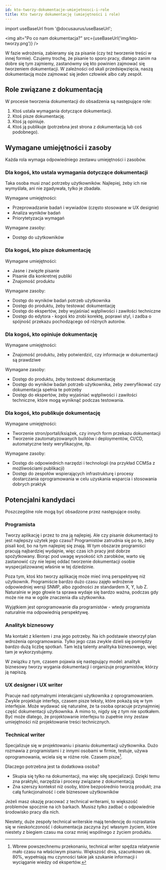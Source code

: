 ```yaml
---
id: kto-tworzy-dokumentacje-umiejetnosci-i-role
title: Kto tworzy dokumentację (umiejętności i role)
---
```


import useBaseUrl from '@docusaurus/useBaseUrl';

<img alt="Po co nam dokumentacja?" src={useBaseUrl('img/kto-tworzy.png')} />

W fazie wdrożenia, zabieramy się za pisanie (czy też tworzenie treści w innej
formie). Czujemy trochę, że pisanie to sporo pracy, dlatego zanim na dobre się
tym zajmiemy, zastanówmy się kto powinien zajmować się tworzeniem dokumentacji.
W zależności od skali przedsięwzięcia, naszą dokumentacją może zajmować się
jeden człowiek albo cały zespół.

## Role związane z dokumentacją

W procesie tworzenia dokumentacji do obsadzenia są następujące role:

1. Ktoś ustala wymagania dotyczące dokumentacji.
2. Ktoś pisze dokumentację.
3. Ktoś ją opiniuje.
4. Ktoś ją publikuje (potrzebna jest strona z dokumentacją lub coś podobnego).

## Wymagane umiejętności i zasoby

Każda rola wymaga odpowiedniego zestawu umiejętności i zasobów.

### Dla kogoś, kto ustala wymagania dotyczące dokumentacji

Taka osoba musi znać potrzeby użytkowników. Najlepiej, żeby ich nie wymyślała,
ani nie zgadywała, tylko je zbadała.

Wymagane umiejętności:

-   Przeprowadzanie badań i wywiadów (często stosowane w UX designie)
-   Analiza wyników badań
-   Priorytetyzacja wymagań

Wymagane zasoby:

-   Dostęp do użytkowników

### Dla kogoś, kto pisze dokumentację

Wymagane umiejętności:

-   Jasne i zwięzłe pisanie
-   Pisanie dla konkretnej publiki
-   Znajomość produktu

Wymagane zasoby:

-   Dostęp do wyników badań potrzeb użytkownika
-   Dostęp do produktu, żeby testować dokumentację
-   Dostęp do ekspertów, żeby wyjaśniać wątpliwości i zawiłości techniczne
-   Dostęp do edytora - kogoś kto zrobi korektę, poprawi styl, i zadba o
    spójność przekazu pochodzącego od różnych autorów.

### Dla kogoś, kto opiniuje dokumentację

Wymagane umiejętności:

-   Znajomość produktu, żeby potwierdzić, czy informacje w dokumentacji są
    prawdziwe

Wymagane zasoby:

-   Dostęp do produktu, żeby testować dokumentację
-   Dostęp do wyników badań potrzeb użytkownika, żeby zweryfikować czy
    dokumentacja spełnia te potrzeby
-   Dostęp do ekspertów, żeby wyjaśniać wątpliwości i zawiłości techniczne,
    które mogą wyniknąć podczas testowania.

### Dla kogoś, kto publikuje dokumentację

Wymagane umiejętności:

-   Tworzenie stron/portali/książek, czy innych form przekazu dokumentacji
-   Tworzenie zautomatyzowanych buildów i deploymentów, CI/CD, automatyczne
    testy weryfikacyjne, itp.

Wymagane zasoby:

-   Dostęp do odpowiednich narzędzi i technologii (na przykład CCMSa z
    możliwościami publikacji)
-   Dostęp do zespołów wspierających infrastrukturę i procesy dostarczania
    oprogramowania w celu uzyskania wsparcia i stosowania dobrych praktyk

## Potencjalni kandydaci

Poszczególne role mogą być obsadzone przez następujące osoby.

### Programista

Tworzy aplikację i przez to zna ją najlepiej. Ale czy pisanie dokumentacji to
jest najlepszy użytek jego czasu? Programistów zatrudnia się po to, żeby pisali
kod, bo na tym najlepiej się znają. W tym obszarze programiści pracują
najbardziej wydajnie, więc czas ich pracy jest dobrze spożytkowany. Biorąc pod
uwagę wysokość ich zarobków, warto się zastanowić czy nie lepiej oddać tworzenie
dokumentacji osobie wyspecjalizowanej właśnie w tej dziedzinie.

Poza tym, ktoś kto tworzy aplikację może mieć inną perspektywę niż użytkownik.
Programiście bardzo dużo czasu zajęło wdrożenie odpowiedniej wersji SNMP, albo
zgodności ze standardem X, Y, lub Z. Naturalnie w jego głowie ta sprawa wydaje
się bardzo ważna, podczas gdy może nie ma w ogóle znaczenia dla użytkownika.

Wyjątkiem jest oprogramowanie dla programistów - wtedy programista naturalnie ma
odpowiednią perspektywę.

### Analityk biznesowy

Ma kontakt z klientem i zna jego potrzeby. Na ich podstawie stworzył plan
wdrożenia oprogramowania. Tylko jego czas zwykle dzieli się pomiędzy bardzo dużą
liczbę spotkań. Tam leżą talenty analityka biznesowego, więc tam je
wykorzystujemy.

W związku z tym, czasem pojawia się następujący model: analityk biznesowy tworzy
wygania dokumentacji i organizuje programistów, którzy ją napiszą.

### UX designer i UX writer

Pracuje nad optymalnymi interakcjami użytkownika z oprogramowaniem. Zwykle
projektuje interfejs, czasem pisze teksty, które pokażą się w tym interfejsie.
Może wydawać się naturalne, że ta osoba opracuje przynajmniej część dokumentacji
użytkownika. A mimo to, nigdy się z tym nie spotkałem. Być może dlatego, że
projektowanie interfejsu to zupełnie inny zestaw umiejętności niż projektowanie
treści technicznych.

### Technical writer

Specjalizuje się w projektowaniu i pisaniu dokumentacji użytkownika. Dużo
rozmawia z programistami i z innymi osobami w firmie, testuje, używa
oprogramowania, wciela się w różne role. Czasem pisze[^1].

Dlaczego potrzebna jest ta dodatkowa osoba?

-   Skupia się tylko na dokumentacji, ma więc siłę specjalizacji. Dzięki temu
    zna praktyki, narzędzia i procesy związane z dokumentacją
-   Zna szerszy kontekst niż osoby, które bezpośrednio tworzą produkt; zna całą
    funkcjonalność i cele biznesowe użytkowników

Jeżeli masz okazję pracować z technical writerami, to większość problemów
spocznie na ich barkach. Musisz tylko zadbać o odpowiednie środowisko pracy dla
nich.

Niestety, duże zespoły technical writerskie mają tendencję do rozrastania się w
nieskończoność i dokumentacja zaczyna żyć własnym życiem, które niestety z
biegiem czasu ma coraz mniej wspólnego z życiem produktu.

[^1]:
    Wbrew powszechnemu przekonaniu, technical writer spędza relatywnie mało
    czasu na właściwym pisaniu. Większość dnia, szacunkowo ok. 80%, wypełniają
    mu czynności takie jak szukanie informacji i wyciąganie wiedzy od ekspertów.
